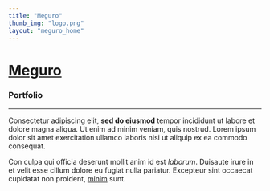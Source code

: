 ```yaml
---
title: "Meguro"
thumb_img: "logo.png"
layout: "meguro_home"
---
```


<Column1>

# [Meguro](/)

### Portfolio

---

Consectetur adipiscing elit, **sed do eiusmod** tempor incididunt ut labore et dolore magna aliqua. Ut enim ad minim veniam, quis nostrud. Lorem ipsum dolor sit amet exercitation ullamco laboris nisi ut aliquip ex ea commodo consequat.

Con culpa qui officia deserunt mollit anim id est *laborum*. Duisaute irure in et velit esse cillum dolore eu fugiat nulla pariatur. Excepteur sint occaecat cupidatat non proident, [minim](https://example.com) sunt.

</Column1>

<Column2>

<PagesList />

</Column2>
